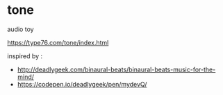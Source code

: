 # tone
audio toy

https://type76.com/tone/index.html

inspired by :
- http://deadlygeek.com/binaural-beats/binaural-beats-music-for-the-mind/
- https://codepen.io/deadlygeek/pen/mydevQ/
